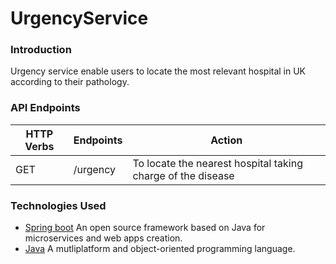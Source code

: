 # UrgencyService

### Introduction
Urgency service enable users to locate the most relevant hospital in UK according to their pathology.

### API Endpoints
| HTTP Verbs | Endpoints | Action |
| --- | --- | --- |
| GET | /urgency | To locate the nearest hospital taking charge of the disease |

### Technologies Used
* [Spring boot](https://spring.io/projects/spring-boot) An open source framework based on Java for microservices and web apps creation.
* [Java](https://www.java.com/fr/) A mutliplatform and object-oriented programming language.
